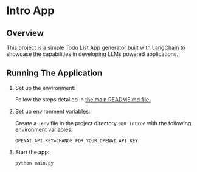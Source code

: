 # Intro App

## Overview

This project is a simple Todo List App generator built with [LangChain](https://www.langchain.com/) to showcase the capabilities in developing LLMs powered applications.

## Running The Application

1. Set up the environment:

   Follow the steps detailed in [the main README.md file.](../README.md)

2. Set up environment variables:

   Create a `.env` file in the project directory `000_intro/` with the following environment variables.

   ```env
   OPENAI_API_KEY=CHANGE_FOR_YOUR_OPENAI_API_KEY
   ```

3. Start the app:

   ```sh
   python main.py
   ```
